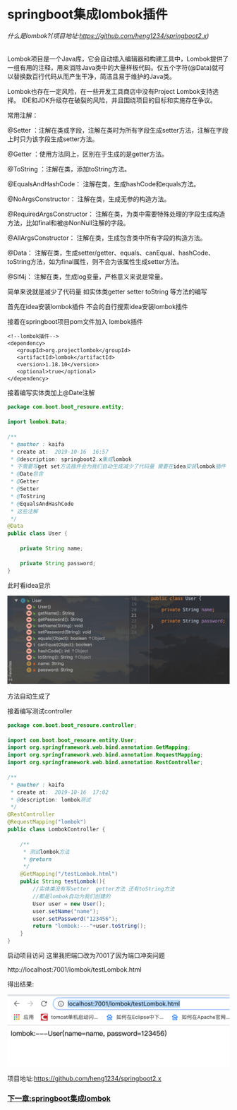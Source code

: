 # springboot集成lombok插件

###### 什么是lombok?(项目地址:https://github.com/heng1234/springboot2.x)

Lombok项目是一个Java库，它会自动插入编辑器和构建工具中，Lombok提供了一组有用的注释，用来消除Java类中的大量样板代码。仅五个字符(@Data)就可以替换数百行代码从而产生干净，简洁且易于维护的Java类。

Lombok也存在一定风险，在一些开发工具商店中没有Project Lombok支持选择。 IDE和JDK升级存在破裂的风险，并且围绕项目的目标和实施存在争议。

常用注解：

@Setter ：注解在类或字段，注解在类时为所有字段生成setter方法，注解在字段上时只为该字段生成setter方法。

@Getter ：使用方法同上，区别在于生成的是getter方法。

@ToString ：注解在类，添加toString方法。

@EqualsAndHashCode： 注解在类，生成hashCode和equals方法。

@NoArgsConstructor： 注解在类，生成无参的构造方法。

@RequiredArgsConstructor： 注解在类，为类中需要特殊处理的字段生成构造方法，比如final和被@NonNull注解的字段。

@AllArgsConstructor： 注解在类，生成包含类中所有字段的构造方法。

@Data： 注解在类，生成setter/getter、equals、canEqual、hashCode、toString方法，如为final属性，则不会为该属性生成setter方法。

@Slf4j： 注解在类，生成log变量，严格意义来说是常量。

简单来说就是减少了代码量 如实体类getter setter toString 等方法的编写



首先在idea安装lombok插件 不会的自行搜索idea安装lombok插件



接着在springboot项目pom文件加入 lombok插件

```
<!--lombok插件-->
<dependency>
   <groupId>org.projectlombok</groupId>
   <artifactId>lombok</artifactId>
   <version>1.18.10</version>
   <optional>true</optional>
</dependency>
```

接着编写实体类加上@Date注解

```java
package com.boot.boot_resoure.entity;

import lombok.Data;

/**
 * @author : kaifa
 * create at:  2019-10-16  16:57
 * @description: springboot2.x集成lombok
 * 不需要写get set方法插件会为我们自动生成减少了代码量 需要在idea安装lombok插件
 * @Date包含
 * @Getter
 * @Setter
 * @ToString
 * @EqualsAndHashCode
 * 这些注解
 */
@Data
public class User {

    private String name;

    private String password;
}
```

此时看idea显示

![image-20191016173755725](lombok.assets/image-20191016173755725.png)

方法自动生成了

接着编写测试controller

```java
package com.boot.boot_resoure.controller;

import com.boot.boot_resoure.entity.User;
import org.springframework.web.bind.annotation.GetMapping;
import org.springframework.web.bind.annotation.RequestMapping;
import org.springframework.web.bind.annotation.RestController;

/**
 * @author : kaifa
 * create at:  2019-10-16  17:02
 * @description: lombok测试
 */
@RestController
@RequestMapping("lombok")
public class LombokController {

    /**
     * 测试lombok方法
     * @return
     */
    @GetMapping("/testLombok.html")
    public String testLombok(){
        //实体类没有写setter  getter方法 还有toString方法
        //都是lombok自动为我们创建的
        User user = new User();
        user.setName("name");
        user.setPassword("123456");
        return "lombok:---"+user.toString();
    }
}
```

启动项目访问 这里我把端口改为7001了因为端口冲突问题

http://localhost:7001/lombok/testLombok.html

得出结果:

![image-20191016173935901](lombok.assets/image-20191016173935901.png)

项目地址:https://github.com/heng1234/springboot2.x

### [下一章:springboot集成lombok](lombok.md)